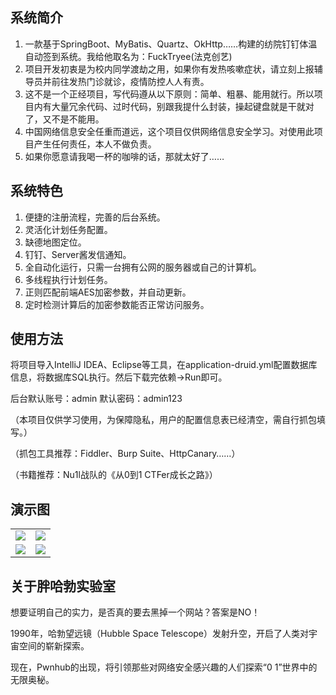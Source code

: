 ## 系统简介
1. 一款基于SpringBoot、MyBatis、Quartz、OkHttp……构建的纺院钉钉体温自动签到系统。我给他取名为：FuckTryee(法克创艺)
2. 项目开发初衷是为校内同学渡劫之用，如果你有发热咳嗽症状，请立刻上报辅导员并前往发热门诊就诊，疫情防控人人有责。
3. 这不是一个正经项目，写代码遵从以下原则：简单、粗暴、能用就行。所以项目内有大量冗余代码、过时代码，别跟我提什么封装，操起键盘就是干就对了，又不是不能用。
4. 中国网络信息安全任重而道远，这个项目仅供网络信息安全学习。对使用此项目产生任何责任，本人不做负责。
5. 如果你愿意请我喝一杯的咖啡的话，那就太好了……

## 系统特色
1. 便捷的注册流程，完善的后台系统。
2. 灵活化计划任务配置。
3. 缺德地图定位。
4. 钉钉、Server酱发信通知。
5. 全自动化运行，只需一台拥有公网的服务器或自己的计算机。
6. 多线程执行计划任务。
7. 正则匹配前端AES加密参数，并自动更新。
8. 定时检测计算后的加密参数能否正常访问服务。

## 使用方法
将项目导入IntelliJ IDEA、Eclipse等工具，在application-druid.yml配置数据库信息，将数据库SQL执行。然后下载完依赖->Run即可。

后台默认账号：admin 默认密码：admin123

（本项目仅供学习使用，为保障隐私，用户的配置信息表已经清空，需自行抓包填写。）

（抓包工具推荐：Fiddler、Burp Suite、HttpCanary……）

（书籍推荐：Nu1l战队的《从0到1 CTFer成长之路》）

## 演示图
<table>
    <tr>
        <td><img src="https://s3.ax1x.com/2021/02/27/6S5Zvt.png"/></td>
        <td><img src="https://s3.ax1x.com/2021/02/27/6SoGn0.png"/></td>
    </tr>
    <tr>
        <td><img src="https://s3.ax1x.com/2021/02/27/6S5mKP.png"/></td>
        <td><img src="https://s3.ax1x.com/2021/02/27/6S5hIe.png"/></td>
    </tr>
</table>

## 关于胖哈勃实验室
想要证明自己的实力，是否真的要去黑掉一个网站？答案是NO！

1990年，哈勃望远镜（Hubble Space Telescope）发射升空，开启了人类对宇宙空间的崭新探索。

现在，Pwnhub的出现，将引领那些对网络安全感兴趣的人们探索“0 1”世界中的无限奥秘。
